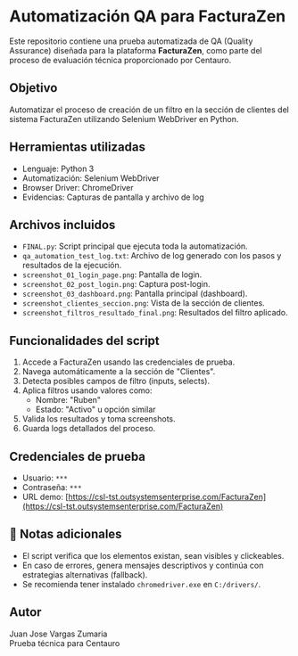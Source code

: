 # Automatización QA para FacturaZen 

Este repositorio contiene una prueba automatizada de QA (Quality Assurance) diseñada para la plataforma **FacturaZen**, como parte del proceso de evaluación técnica proporcionado por Centauro.

## Objetivo

Automatizar el proceso de creación de un filtro en la sección de clientes del sistema FacturaZen utilizando Selenium WebDriver en Python.

## Herramientas utilizadas

- Lenguaje: Python 3
- Automatización: Selenium WebDriver
- Browser Driver: ChromeDriver
- Evidencias: Capturas de pantalla y archivo de log

## Archivos incluidos

- `FINAL.py`: Script principal que ejecuta toda la automatización.
- `qa_automation_test_log.txt`: Archivo de log generado con los pasos y resultados de la ejecución.
- `screenshot_01_login_page.png`: Pantalla de login.
- `screenshot_02_post_login.png`: Captura post-login.
- `screenshot_03_dashboard.png`: Pantalla principal (dashboard).
- `screenshot_clientes_seccion.png`: Vista de la sección de clientes.
- `screenshot_filtros_resultado_final.png`: Resultados del filtro aplicado.

## Funcionalidades del script

1. Accede a FacturaZen usando las credenciales de prueba.
2. Navega automáticamente a la sección de "Clientes".
3. Detecta posibles campos de filtro (inputs, selects).
4. Aplica filtros usando valores como:
   - Nombre: "Ruben"
   - Estado: "Activo" u opción similar
5. Valida los resultados y toma screenshots.
6. Guarda logs detallados del proceso.

## Credenciales de prueba

- Usuario: `***`
- Contraseña: `***`
- URL demo: [https://csl-tst.outsystemsenterprise.com/FacturaZen](https://csl-tst.outsystemsenterprise.com/FacturaZen)

## 📝 Notas adicionales

- El script verifica que los elementos existan, sean visibles y clickeables.
- En caso de errores, genera mensajes descriptivos y continúa con estrategias alternativas (fallback).
- Se recomienda tener instalado `chromedriver.exe` en `C:/drivers/`.

## Autor

Juan Jose Vargas Zumaria  
Prueba técnica para Centauro 
